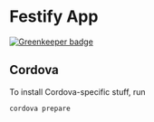 Festify App
===========

[![Greenkeeper badge](https://badges.greenkeeper.io/Festify/app.svg)](https://greenkeeper.io/)

## Cordova

To install Cordova-specific stuff, run
```bash
cordova prepare
```
